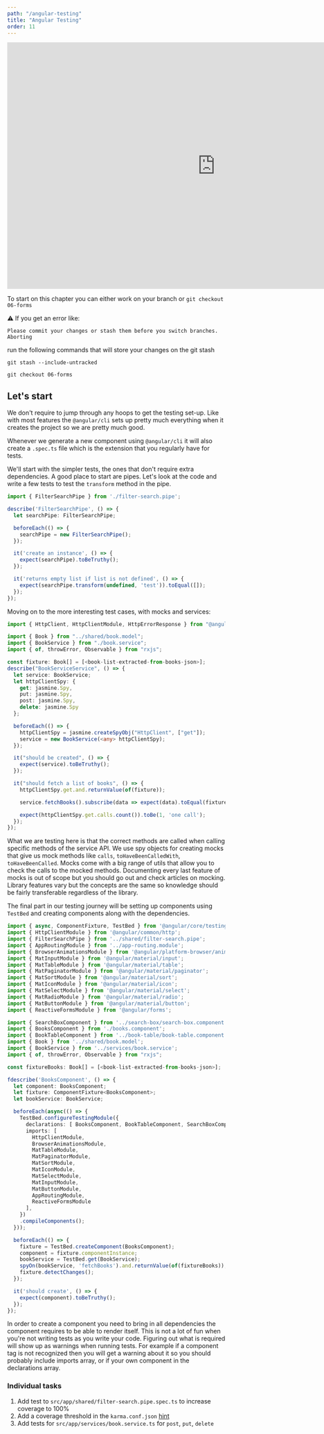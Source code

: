 ```yaml
---
path: "/angular-testing"
title: "Angular Testing"
order: 11
---
```


<iframe src="https://docs.google.com/presentation/d/1-lfVdJXJ2NwgXoDxd-Xo3_gqvXVOJW1iHdt_E80bPMo/embed?start=false&loop=false&delayms=30000" frameborder="0" width="960" height="569" allowfullscreen="true" mozallowfullscreen="true" webkitallowfullscreen="true"></iframe>


To start on this chapter you can either work on your branch or
`git checkout 06-forms`

⚠️  If you get an error like:

```shell
Please commit your changes or stash them before you switch branches.
Aborting
```

run the following commands that will store your changes on the git stash

`git stash --include-untracked`

`git checkout 06-forms`


## Let's start

We don't require to jump through any hoops to get the testing set-up. Like with most features
the `@angular/cli` sets up pretty much everything when it creates the project so we are pretty much good.

Whenever we generate a new component using `@angular/cli` it will also create a `.spec.ts` file which is
the extension that you regularly have for tests.

We'll start with the simpler tests, the ones that don't require extra dependencies. A good place to start
are pipes. Let's look at the code and write a few tests to test the `transform` method in the pipe.

```typescript
import { FilterSearchPipe } from './filter-search.pipe';

describe('FilterSearchPipe', () => {
  let searchPipe: FilterSearchPipe;

  beforeEach(() => {
    searchPipe = new FilterSearchPipe();
  });

  it('create an instance', () => {
    expect(searchPipe).toBeTruthy();
  });

  it('returns empty list if list is not defined', () => {
    expect(searchPipe.transform(undefined, 'test')).toEqual([]);
  });
});
```

Moving on to the more interesting test cases, with mocks and services:

```typescript
import { HttpClient, HttpClientModule, HttpErrorResponse } from "@angular/common/http";

import { Book } from "../shared/book.model";
import { BookService } from "./book.service";
import { of, throwError, Observable } from "rxjs";

const fixture: Book[] = [<book-list-extracted-from-books-json>];
describe("BookServiceService", () => {
  let service: BookService;
  let httpClientSpy: {
    get: jasmine.Spy,
    put: jasmine.Spy,
    post: jasmine.Spy,
    delete: jasmine.Spy
  };

  beforeEach(() => {
    httpClientSpy = jasmine.createSpyObj("HttpClient", ["get"]);
    service = new BookService(<any> httpClientSpy);
  });

  it("should be created", () => {
    expect(service).toBeTruthy();
  });

  it("should fetch a list of books", () => {
    httpClientSpy.get.and.returnValue(of(fixture));

    service.fetchBooks().subscribe(data => expect(data).toEqual(fixture), fail);

    expect(httpClientSpy.get.calls.count()).toBe(1, 'one call');
  });
});
```

What we are testing here is that the correct methods are called when calling specific methods of the service API.
We use spy objects for creating mocks that give us mock methods like `calls`, `toHaveBeenCalledWith`, `toHaveBeenCalled`.
Mocks come with a big range of utils that allow you to check the calls to the mocked methods. Documenting every last feature
of mocks is out of scope but you should go out and check articles on mocking. Library features vary but the concepts are
the same so knowledge should be fairly transferable regardless of the library.

The final part in our testing journey will be setting up components using `TestBed` and creating components along with the dependencies.

```typescript
import { async, ComponentFixture, TestBed } from '@angular/core/testing';
import { HttpClientModule } from '@angular/common/http';
import { FilterSearchPipe } from '../shared/filter-search.pipe';
import { AppRoutingModule } from '../app-routing.module';
import { BrowserAnimationsModule } from '@angular/platform-browser/animations';
import { MatInputModule } from '@angular/material/input';
import { MatTableModule } from '@angular/material/table';
import { MatPaginatorModule } from '@angular/material/paginator';
import { MatSortModule } from '@angular/material/sort';
import { MatIconModule } from '@angular/material/icon';
import { MatSelectModule } from '@angular/material/select';
import { MatRadioModule } from '@angular/material/radio';
import { MatButtonModule } from '@angular/material/button';
import { ReactiveFormsModule } from '@angular/forms';

import { SearchBoxComponent } from '../search-box/search-box.component';
import { BooksComponent } from './books.component';
import { BookTableComponent } from '../book-table/book-table.component';
import { Book } from '../shared/book.model';
import { BookService } from '../services/book.service';
import { of, throwError, Observable } from "rxjs";

const fixtureBooks: Book[] = [<book-list-extracted-from-books-json>];

fdescribe('BooksComponent', () => {
  let component: BooksComponent;
  let fixture: ComponentFixture<BooksComponent>;
  let bookService: BookService;

  beforeEach(async(() => {
    TestBed.configureTestingModule({
      declarations: [ BooksComponent, BookTableComponent, SearchBoxComponent, FilterSearchPipe ],
      imports: [
        HttpClientModule,
        BrowserAnimationsModule,
        MatTableModule,
        MatPaginatorModule,
        MatSortModule,
        MatIconModule,
        MatSelectModule,
        MatInputModule,
        MatButtonModule,
        AppRoutingModule,
        ReactiveFormsModule
      ],
    })
    .compileComponents();
  }));

  beforeEach(() => {
    fixture = TestBed.createComponent(BooksComponent);
    component = fixture.componentInstance;
    bookService = TestBed.get(BookService);
    spyOn(bookService, 'fetchBooks').and.returnValue(of(fixtureBooks));
    fixture.detectChanges();
  });

  it('should create', () => {
    expect(component).toBeTruthy();
  });
});
```

In order to create a component you need to bring in all dependencies the component requires to be able to render
itself. This is not a lot of fun when you're not writing tests as you write your code. Figuring out what is required
will show up as warnings when running tests.
For example if a component tag is not recognized then you will get a warning about it so you should probably include
imports array, or if your own component in the declarations array.


### Individual tasks
1) Add test to `src/app/shared/filter-search.pipe.spec.ts` to increase coverage to 100%
2) Add a coverage threshold in the `karma.conf.json` [hint](https://angular.io/guide/testing#code-coverage-enforcement)
3) Add tests for `src/app/services/book.service.ts` for `post`, `put`, `delete`
